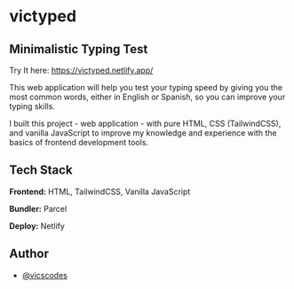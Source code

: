 # victyped

## Minimalistic Typing Test

Try It here: https://victyped.netlify.app/

This web application will help you test your typing speed by giving you the most common words, either in English or Spanish, so you can improve your typing skills.

I built this project - web application - with pure HTML, CSS (TailwindCSS), and vanilla JavaScript to improve my knowledge and experience with the basics of frontend development tools.

## Tech Stack

**Frontend:** HTML, TailwindCSS, Vanilla JavaScript

**Bundler:** Parcel

**Deploy:** Netlify

## Author

-   [@vicscodes](https://www.github.com/vicscodes)
